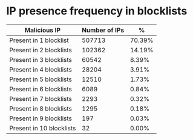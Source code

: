 # IP presence frequency in blocklists
| Malicious IP | Number of IPs | % |
|----|----|----|
| Present in 1 blocklist | 507713 | 70.39% |
| Present in 2 blocklists | 102362 | 14.19% |
| Present in 3 blocklists | 60542 | 8.39% |
| Present in 4 blocklists | 28204 | 3.91% |
| Present in 5 blocklists | 12510 | 1.73% |
| Present in 6 blocklists | 6089 | 0.84% |
| Present in 7 blocklists | 2293 | 0.32% |
| Present in 8 blocklists | 1295 | 0.18% |
| Present in 9 blocklists | 197 | 0.03% |
| Present in 10 blocklists | 32 | 0.00% |
